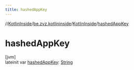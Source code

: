 ```yaml
---
title: hashedAppKey
---
```

//[KotlinInside](../../../index.html)/[be.zvz.kotlininside](../index.html)/[KotlinInside](index.html)/[hashedAppKey](hashed-app-key.html)



# hashedAppKey



[jvm]\
lateinit var [hashedAppKey](hashed-app-key.html): [String](https://kotlinlang.org/api/latest/jvm/stdlib/kotlin/-string/index.html)




